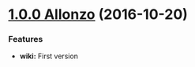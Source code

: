 <a name="1.0.0"></a>

# [1.0.0 Allonzo](https://github.com/CodeCorico/allons-y-wiki/releases/tag/1.0.0) (2016-10-20)


### Features

* **wiki:** First version
